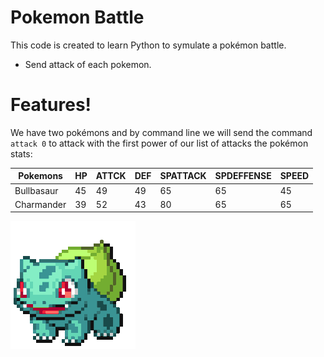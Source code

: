 
# Pokemon Battle


This code is created to learn Python to symulate a pokémon battle.

  - Send attack of each pokemon.

# Features!

We have two pokémons and by command line we will send the command `attack 0` to attack with the first power of our list of attacks the pokémon stats:

  | Pokemons | HP | ATTCK | DEF | SPATTACK| SPDEFFENSE| SPEED|
| ------ | ------ |------|-----|-----|-----|-----|
| Bullbasaur |45| 49| 49| 65 | 65 | 45 |
| Charmander |39| 52| 43| 80 | 65 | 65 |


![pikachu](img/bulbasaur.gif)
